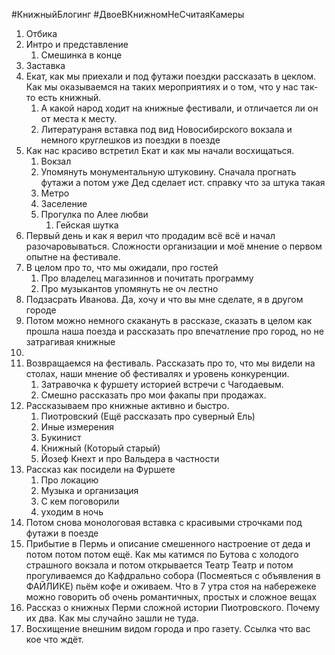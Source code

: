 #КнижныйБлогинг #ДвоеВКнижномНеСчитаяКамеры

1. Отбика
2. Интро и представление 
	1. Смешинка в конце
3. Заставка
4. Екат, как мы приехали и под футажи поездки рассказать в цеклом. Как мы оказываемся на таких мероприятиях и о том, что у нас так-то есть книжный. 
	1. А какой народ ходит на книжные фестивали, и отличается ли он от места к месту. 
	2. Литератураня вставка под вид Новосибирского вокзала и немного круглешков из поездки в поезде
5. Как нас красиво встретил Екат и как мы начали восхищаться. 
	1. Вокзал
	2. Упомянуть монументальную штуковину. Сначала прогнать футажи а потом уже Дед сделает ист. справку что за штука такая
	3. Метро
	4. Заселение
	5. Прогулка по Алее любви
		1. Гейская шутка
6. Первый день и как я верил что продадим всё всё и начал разочаровываться. Сложности организации и моё мнение о первом опытне на фестивале.
7. В целом про то, что мы ожидали, про гостей
	1. Про владелец магазиннов и почитать программу
	2. Про музыкантов упомянуть не оч лестно
8. Подзасрать Иванова. Да, хочу и что вы мне сделате, я в другом городе
9. Потом можно немного скакануть в рассказе, сказать в целом как прошла наша поезда и рассказать про впечатление про город, но не затрагивая книжные
10. 
11. Возвращаемся на фестиваль. Рассказать про то, что мы видели на столах, наши мнение об фестивалях и уровень конкуренции. 
	1. Затравочка к фуршету историей встречи с Чагодаевым.
	2. Смешно рассказать про мои факапы при продажах.
12. Рассказываем про книжные активно и быстро. 
	1. Пиотровский (Ещё рассказать про суверный Ель)
	2. Иные измерения
	3. Букинист
	4. Книжный (Который старый)
	5. Йозеф Кнехт и про Вальдера в частности
13. Рассказ как посидели на Фуршете
	1. Про локацию
	2. Музыка и организация
	3. С кем поговорили
	4. уходим в ночь
14. Потом снова монологовая вставка с красивыми строчками под футажи в поезде
15. Прибытие в Пермь и описание смешенного настроение от деда и потом потом потом ещё. Как мы катимся по Бутова с холодого страшного вокзала и потом открывается Театр Театр и потом прогуливаемся до Кафдрально собора (Посмеяться с объявления в ФАЙЛИКЕ) пьём кофе и оживаем. Что в 7 утра стоя на набережеке можно говорить об очень романтичных, простых и сложное вещах
16. Рассказ о книжных Перми сложной истории Пиотровского. Почему их два. Как мы случайно зашли не туда.
17. Восхищение внешним видом города и про газету. Ссылка что вас кое что ждёт.